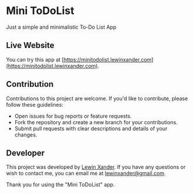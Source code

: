 # Mini ToDoList

Just a simple and minimalistic To-Do List App

## Live Website

You can try this app at [https://minitodolist.lewinxander.com](https://minitodolist.lewinxander.com).

## Contribution

Contributions to this project are welcome. If you'd like to contribute, please follow these guidelines:

-   Open issues for bug reports or feature requests.
-   Fork the repository and create a new branch for your contributions.
-   Submit pull requests with clear descriptions and details of your changes.

## Developer

This project was developed by [Lewin Xander](https://lewinxander.com). If you have any questions or wish to contact me, you can email me at [lewinxander@gmail.com](mailto:lewinxander@gmail.com).

Thank you for using the "Mini ToDoList" app.
